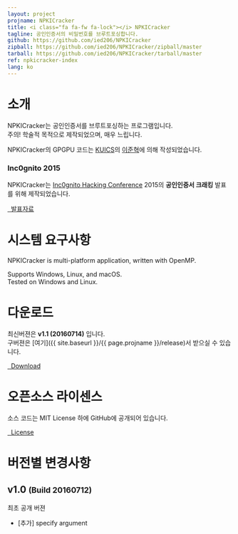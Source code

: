 ```yaml
---
layout: project
projname: NPKICracker
title: <i class="fa fa-fw fa-lock"></i> NPKICracker
tagline: 공인인증서의 비밀번호를 브루트포싱합니다.
github: https://github.com/ied206/NPKICracker
zipball: https://github.com/ied206/NPKICracker/zipball/master
tarball: https://github.com/ied206/NPKICracker/tarball/master
ref: npkicracker-index
lang: ko
---
```


# <i class="fa fa-fw fa-comment"></i> 소개
NPKICracker는 공인인증서를 브루트포싱하는 프로그램입니다.  
주의! 학술적 목적으로 제작되었으며, 매우 느립니다.

NPKICracker의 GPGPU 코드는 [KUICS](https://kuics.korea.ac.kr)의 [이준혁](https://github.com/leejh10003)에 의해 작성되었습니다.

### <i class="fa fa-fw fa-external-link"></i> Inc0gnito 2015
NPKICracker는 [Inc0gnito Hacking Conference](http://inc0gnito.com/) 2015의 **공인인증서 크래킹** 발표를 위해 제작되었습니다.

<a href="http://www.slideshare.net/ied206/4th-inc0gnito" class="btn-dark"><i class="fa fa-fw fa-slideshare"></i>&nbsp;&nbsp;발표자료</a>

# <i class="fa fa-fw fa-check"></i> 시스템 요구사항
NPKICracker is multi-platform application, written with OpenMP.  

Supports Windows, Linux, and macOS.  
Tested on Windows and Linux.  

# <i class="fa fa-fw fa-cloud"></i> 다운로드
최신버젼은 **v1.1 (20160714)** 입니다.  
구버젼은 [여기]({{ site.baseurl }}/{{ page.projname }}/release)서 받으실 수 있습니다.

<a href="{{ site.baseurl }}/{{ page.projname }}/release/v1.0/DriverPicker-v1.0-dist.zip" class="btn-dark"><i class="fa fa-fw fa-archive"></i>&nbsp;&nbsp;Download</a>

# <i class="fa fa-fw fa-book"></i> 오픈소스 라이센스
소스 코드는 MIT License 하에 GitHub에 공개되어 있습니다.  

<a href="https://github.com/ied206/DriverPicker/blob/master/LICENSE" class="btn-dark"><i class="fa fa-fw fa-book"></i>&nbsp;&nbsp;License</a>

# <i class="fa fa-fw fa-file-text"></i> 버전별 변경사항

## v1.0 <small>(Build 20160712)</small>
최초 공개 버젼

- [추가] specify argument
